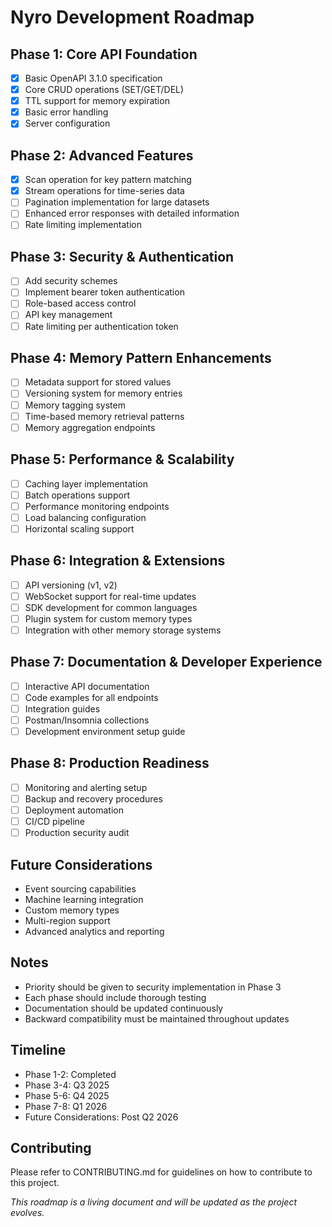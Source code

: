 # Nyro Development Roadmap

## Phase 1: Core API Foundation
- [x] Basic OpenAPI 3.1.0 specification
- [x] Core CRUD operations (SET/GET/DEL)
- [x] TTL support for memory expiration
- [x] Basic error handling
- [x] Server configuration

## Phase 2: Advanced Features
- [x] Scan operation for key pattern matching
- [x] Stream operations for time-series data
- [ ] Pagination implementation for large datasets
- [ ] Enhanced error responses with detailed information
- [ ] Rate limiting implementation

## Phase 3: Security & Authentication
- [ ] Add security schemes
- [ ] Implement bearer token authentication
- [ ] Role-based access control
- [ ] API key management
- [ ] Rate limiting per authentication token

## Phase 4: Memory Pattern Enhancements
- [ ] Metadata support for stored values
- [ ] Versioning system for memory entries
- [ ] Memory tagging system
- [ ] Time-based memory retrieval patterns
- [ ] Memory aggregation endpoints

## Phase 5: Performance & Scalability
- [ ] Caching layer implementation
- [ ] Batch operations support
- [ ] Performance monitoring endpoints
- [ ] Load balancing configuration
- [ ] Horizontal scaling support

## Phase 6: Integration & Extensions
- [ ] API versioning (v1, v2)
- [ ] WebSocket support for real-time updates
- [ ] SDK development for common languages
- [ ] Plugin system for custom memory types
- [ ] Integration with other memory storage systems

## Phase 7: Documentation & Developer Experience
- [ ] Interactive API documentation
- [ ] Code examples for all endpoints
- [ ] Integration guides
- [ ] Postman/Insomnia collections
- [ ] Development environment setup guide

## Phase 8: Production Readiness
- [ ] Monitoring and alerting setup
- [ ] Backup and recovery procedures
- [ ] Deployment automation
- [ ] CI/CD pipeline
- [ ] Production security audit

## Future Considerations
- Event sourcing capabilities
- Machine learning integration
- Custom memory types
- Multi-region support
- Advanced analytics and reporting

## Notes
- Priority should be given to security implementation in Phase 3
- Each phase should include thorough testing
- Documentation should be updated continuously
- Backward compatibility must be maintained throughout updates

## Timeline
- Phase 1-2: Completed
- Phase 3-4: Q3 2025
- Phase 5-6: Q4 2025
- Phase 7-8: Q1 2026
- Future Considerations: Post Q2 2026

## Contributing
Please refer to CONTRIBUTING.md for guidelines on how to contribute to this project.

*This roadmap is a living document and will be updated as the project evolves.*